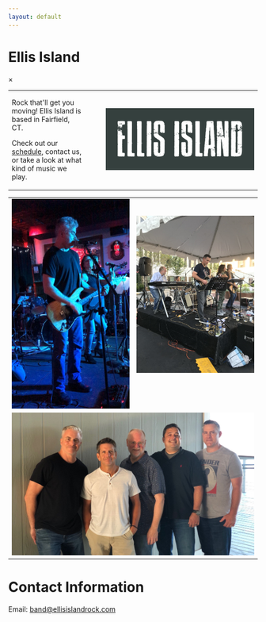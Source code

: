 ```yaml
---
layout: default
---
```


# Ellis Island

<div id="myModal" class="modal">
  <span class="close" onclick="document.getElementById('myModal').style.display='none'">&times;</span>
  <img class="modal-content" id="img01">
  <div id="caption"></div>
</div>

<table>
  <tr>
    <td style="padding-right: 3em;">
<p>Rock that'll get you moving! Ellis Island is based in Fairfield, CT.</p>

<p>Check out our <a href="schedule.hml">schedule</a>, contact us, or take a
look at what kind of music we play.</p>
    </td>
    <td width="300">
      <img class="myImg" src="images/Ellis_Island_banner.png" width="300"
           alt="Ellis Island Banner" onclick="modal_image(this);"/>
    </td>
  </tr>
</table>

<table width="100%">
  <tr style="vertical-align: top;">
    <td with="50%" style="align: center; text-align: center;">
        <img class="myImg" src="images/tim_and_jeannine_seagrape.jpg" width="330" 
             alt="Tim and Jeannine at the Seagrape" onclick="modal_image(this);"/>
    </td>
    <td with="50%" style="align: center; text-align: center;">
      <br/><br/>
      <img class="myImg" src="images/taste_of_fairfield.jpg" width="330"
           alt="On stage at A Taste of Fairfield" onclick="modal_image(this);"/>
    </td>
  </tr>
  <tr style="vertical-align: top;">
    <td colspan="2" width="100%" style="align: top; text-align: center;">
      <img class="myImg" src="images/band_2021_08_05.jpg" width="100%"
           alt="The band standing for a photo at Penfield Beach, August 2021"
           onclick="modal_image(this);"/>
    </td>
  </tr>
</table>

# Contact Information

Email: [band@ellisislandrock.com](mailto:band@ellisislandrock.com)
